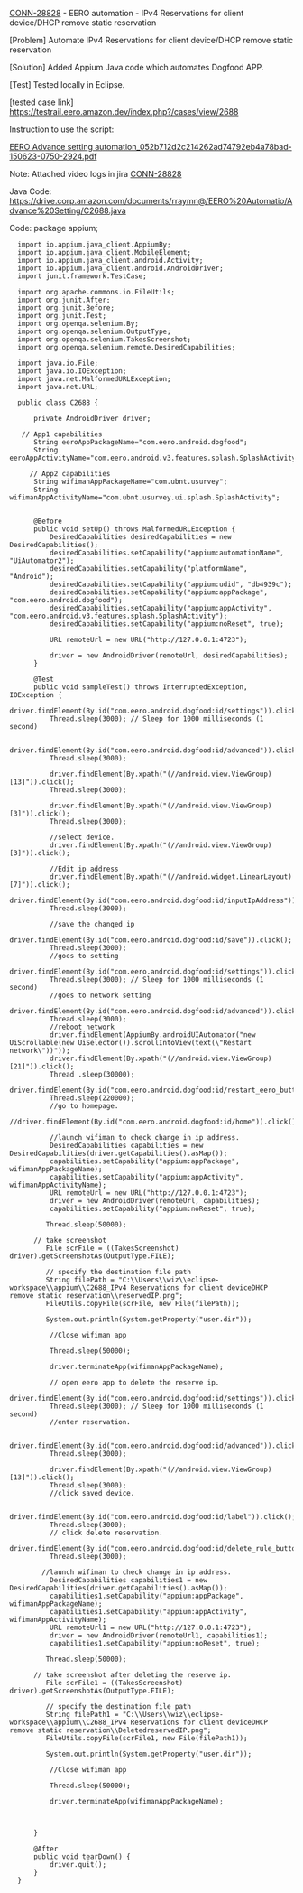 [CONN-28828](https://eeroinc.atlassian.net/browse/CONN-28828) - EERO automation - IPv4 Reservations for client device/DHCP remove static reservation 

[Problem] Automate  IPv4 Reservations for client device/DHCP remove static reservation 

[Solution] Added Appium Java code which automates Dogfood APP.

[Test] Tested locally in Eclipse.

[tested case link]
https://testrail.eero.amazon.dev/index.php?/cases/view/2688

Instruction to use the script:

[EERO Advance setting automation_052b712d2c214262ad74792eb4a78bad-150623-0750-2924.pdf](https://github.com/rraymneero/Dosta-EERO-Automation/files/11757765/EERO.Advance.setting.automation_052b712d2c214262ad74792eb4a78bad-150623-0750-2924.pdf)

Note: Attached video logs in jira [CONN-28828](https://eeroinc.atlassian.net/browse/CONN-28828)

Java Code:
https://drive.corp.amazon.com/documents/rraymn@/EERO%20Automatio/Advance%20Setting/C2688.java

Code:
        package appium;
      
      import io.appium.java_client.AppiumBy;
      import io.appium.java_client.MobileElement;
      import io.appium.java_client.android.Activity;
      import io.appium.java_client.android.AndroidDriver;
      import junit.framework.TestCase;
      
      import org.apache.commons.io.FileUtils;
      import org.junit.After;
      import org.junit.Before;
      import org.junit.Test;
      import org.openqa.selenium.By;
      import org.openqa.selenium.OutputType;
      import org.openqa.selenium.TakesScreenshot;
      import org.openqa.selenium.remote.DesiredCapabilities;
      
      import java.io.File;
      import java.io.IOException;
      import java.net.MalformedURLException;
      import java.net.URL;
      
      public class C2688 {
      
          private AndroidDriver driver;
          
       // App1 capabilities
          String eeroAppPackageName="com.eero.android.dogfood";
          String eeroAppActivityName="com.eero.android.v3.features.splash.SplashActivity";
      
         // App2 capabilities
          String wifimanAppPackageName="com.ubnt.usurvey";
          String wifimanAppActivityName="com.ubnt.usurvey.ui.splash.SplashActivity";
      
      
          @Before
          public void setUp() throws MalformedURLException {
              DesiredCapabilities desiredCapabilities = new DesiredCapabilities();
              desiredCapabilities.setCapability("appium:automationName", "UiAutomator2");
              desiredCapabilities.setCapability("platformName", "Android");
              desiredCapabilities.setCapability("appium:udid", "db4939c");
              desiredCapabilities.setCapability("appium:appPackage", "com.eero.android.dogfood");
              desiredCapabilities.setCapability("appium:appActivity", "com.eero.android.v3.features.splash.SplashActivity");
              desiredCapabilities.setCapability("appium:noReset", true);
      
              URL remoteUrl = new URL("http://127.0.0.1:4723");
      
              driver = new AndroidDriver(remoteUrl, desiredCapabilities);
          }
      
          @Test
          public void sampleTest() throws InterruptedException, IOException {
              driver.findElement(By.id("com.eero.android.dogfood:id/settings")).click();
              Thread.sleep(3000); // Sleep for 1000 milliseconds (1 second)
              
              driver.findElement(By.id("com.eero.android.dogfood:id/advanced")).click();
              Thread.sleep(3000);
              
              driver.findElement(By.xpath("(//android.view.ViewGroup)[13]")).click();
              Thread.sleep(3000);
              
              driver.findElement(By.xpath("(//android.view.ViewGroup)[3]")).click();
              Thread.sleep(3000);
              
              //select device.
              driver.findElement(By.xpath("(//android.view.ViewGroup)[3]")).click();
              
              //Edit ip address
              driver.findElement(By.xpath("(//android.widget.LinearLayout)[7]")).click();
              driver.findElement(By.id("com.eero.android.dogfood:id/inputIpAddress")).sendKeys("192.168.4.55");
              Thread.sleep(3000);
              
              //save the changed ip
              driver.findElement(By.id("com.eero.android.dogfood:id/save")).click();
              Thread.sleep(3000);
              //goes to setting
              driver.findElement(By.id("com.eero.android.dogfood:id/settings")).click();
              Thread.sleep(3000); // Sleep for 1000 milliseconds (1 second)
              //goes to network setting
              driver.findElement(By.id("com.eero.android.dogfood:id/advanced")).click();
              Thread.sleep(3000);
              //reboot network
              driver.findElement(AppiumBy.androidUIAutomator("new UiScrollable(new UiSelector()).scrollIntoView(text(\"Restart network\"))"));
              driver.findElement(By.xpath("(//android.view.ViewGroup)[21]")).click();
              Thread .sleep(30000);
              driver.findElement(By.id("com.eero.android.dogfood:id/restart_eero_button")).click();
              Thread.sleep(220000);
              //go to homepage.
              //driver.findElement(By.id("com.eero.android.dogfood:id/home")).click();
              
              //launch wifiman to check change in ip address.
              DesiredCapabilities capabilities = new DesiredCapabilities(driver.getCapabilities().asMap());
              capabilities.setCapability("appium:appPackage", wifimanAppPackageName);
              capabilities.setCapability("appium:appActivity", wifimanAppActivityName);
              URL remoteUrl = new URL("http://127.0.0.1:4723");
              driver = new AndroidDriver(remoteUrl, capabilities);
              capabilities.setCapability("appium:noReset", true);
              
             Thread.sleep(50000);
              
          // take screenshot
             File scrFile = ((TakesScreenshot) driver).getScreenshotAs(OutputType.FILE);
      
             // specify the destination file path
             String filePath = "C:\\Users\\wiz\\eclipse-workspace\\appium\\C2688_IPv4 Reservations for client deviceDHCP remove static reservation\\reservedIP.png";
             FileUtils.copyFile(scrFile, new File(filePath));
      
             System.out.println(System.getProperty("user.dir"));
              
              //Close wifiman app
              
              Thread.sleep(50000);
              
              driver.terminateApp(wifimanAppPackageName);
              
              // open eero app to delete the reserve ip.
              driver.findElement(By.id("com.eero.android.dogfood:id/settings")).click();
              Thread.sleep(3000); // Sleep for 1000 milliseconds (1 second)
              //enter reservation.
              
              driver.findElement(By.id("com.eero.android.dogfood:id/advanced")).click();
              Thread.sleep(3000);
              
              driver.findElement(By.xpath("(//android.view.ViewGroup)[13]")).click();
              Thread.sleep(3000);
              //click saved device.
              
              driver.findElement(By.id("com.eero.android.dogfood:id/label")).click();
              Thread.sleep(3000);
              // click delete reservation.
              driver.findElement(By.id("com.eero.android.dogfood:id/delete_rule_button")).click();
              Thread.sleep(3000);
              
            //launch wifiman to check change in ip address.
              DesiredCapabilities capabilities1 = new DesiredCapabilities(driver.getCapabilities().asMap());
              capabilities1.setCapability("appium:appPackage", wifimanAppPackageName);
              capabilities1.setCapability("appium:appActivity", wifimanAppActivityName);
              URL remoteUrl1 = new URL("http://127.0.0.1:4723");
              driver = new AndroidDriver(remoteUrl1, capabilities1);
              capabilities1.setCapability("appium:noReset", true);
              
             Thread.sleep(50000);
              
          // take screenshot after deleting the reserve ip.
             File scrFile1 = ((TakesScreenshot) driver).getScreenshotAs(OutputType.FILE);
      
             // specify the destination file path
             String filePath1 = "C:\\Users\\wiz\\eclipse-workspace\\appium\\C2688_IPv4 Reservations for client deviceDHCP remove static reservation\\DeletedreservedIP.png";
             FileUtils.copyFile(scrFile1, new File(filePath1));
      
             System.out.println(System.getProperty("user.dir"));
              
              //Close wifiman app
              
              Thread.sleep(50000);
              
              driver.terminateApp(wifimanAppPackageName);
              
          
              
          }
      
          @After
          public void tearDown() {
              driver.quit();
          }
      }
